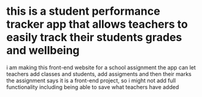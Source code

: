 # this is a student performance tracker app that allows teachers to easily track their students grades and wellbeing

i am making this front-end website for a school assignment
the app can let teachers add classes and students, add assigments and then their marks
the assignment says it is a front-end project, so i might not add full functionality including being able to save what teachers have added